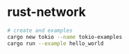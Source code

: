 # rust-network

```sh
# create and examples
cargo new tokio --name tokio-examples
cargo run --example hello_world
```